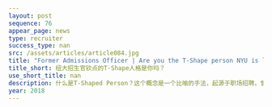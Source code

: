 ```yaml
---
layout: post
sequence: 76
appear_page: news
type: recruiter
success_type: nan
src: /assets/articles/article084.jpg
title: "Former Admissions Officer | Are you the T-Shape person NYU is looking for? "
title_short: 纽大招生官钦点的T-Shape人格是你吗？
use_short_title: nan
description: 什么是T-Shaped Person？这个概念是一个比喻的手法，起源于职场招聘，曾被麦肯锡公司用于内部招聘时考核应聘者的标准。但是在展开了解T-Shaped Person之前，让我们先来了解一下 I-Shaped Person和 Dash-Shaped Person。
year: 2018
---
```



